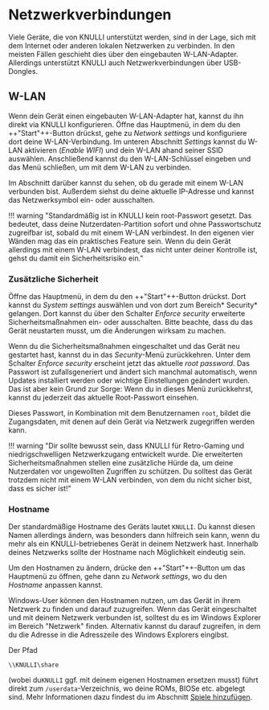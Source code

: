 # Netzwerkverbindungen

Viele Geräte, die von KNULLI unterstützt werden, sind in der Lage, sich mit dem Internet oder anderen lokalen Netzwerken zu verbinden. In den meisten Fällen geschieht dies über den eingebauten W-LAN-Adapter. Allerdings unterstützt KNULLI auch Netzwerkverbindungen über USB-Dongles.

## W-LAN

Wenn dein Gerät einen eingebauten W-LAN-Adapter hat, kannst du ihn direkt via KNULLI konfigurieren. Öffne das Hauptmenü, in dem du den ++"Start"++-Button drückst, gehe zu *Network settings* und konfiguriere dort deine W-LAN-Verbindung. Im unteren Abschnitt *Settings* kannst du W-LAN aktivieren (*Enable WIFI*) und dein W-LAN ahand seiner SSID auswählen. Anschließend kannst du den W-LAN-Schlüssel eingeben und das Menü schließen, um mit dem W-LAN zu verbinden.

Im Abschnitt darüber kannst du sehen, ob du gerade mit einem W-LAN verbunden bist. Außerdem siehst du deine aktuelle IP-Adresse und kannst das Netzwerksymbol ein- oder ausschalten.

!!! warning "Standardmäßig ist in KNULLI kein root-Passwort gesetzt. Das bedeutet, dass deine Nutzerdaten-Partition sofort und ohne Passwortschutz zugreifbar ist, sobald du mit einem W-LAN verbindest. In den eigenen vier Wänden mag das ein praktisches Feature sein. Wenn du dein Gerät allerdings mit einem W-LAN verbindest, das nicht unter deiner Kontrolle ist, gehst du damit ein Sicherheitsrisiko ein."

### Zusätzliche Sicherheit

Öffne das Hauptmenü, in dem du den ++"Start"++-Button drückst. Dort kannst du *System settings* auswählen und von dort zum Bereich* Security* gelangen. Dort kannst du über den Schalter *Enforce security* erweiterte Sicherheitsmaßnahmen ein- oder ausschalten. Bitte beachte, dass du das Gerät neustarten musst, um die Änderungen wirksam zu machen.

Wenn du die Sicherheitsmaßnahmen eingeschaltet und das Gerät neu gestartet hast, kannst du in das *Security*-Menü zurückkehren. Unter dem Schalter *Enforce security* erscheint jetzt das aktuelle *root password*. Das Passwort ist zufallsgeneriert und ändert sich manchmal automatisch, wenn Updates installiert werden oder wichtige Einstellungen geändert wurden. Das ist aber kein Grund zur Sorge: Wenn du in dieses Menü zurückkehrst, kannst du jederzeit das aktuelle Root-Passwort einsehen.

Dieses Passwort, in Kombination mit dem Benutzernamen `root`, bildet die Zugangsdaten, mit denen auf dein Gerät via Netzwerk zugegriffen werden kann.

!!! warning "Dir sollte bewusst sein, dass KNULLI für Retro-Gaming und niedrigschwelligen Netzwerkzugang entwickelt wurde. Die erweiterten Sicherheitsmaßnahmen stellen eine zusätzliche Hürde da, um deine Nutzerdaten vor ungewollten Zugriffen zu schützen. Du solltest das Gerät trotzdem nicht mit einem W-LAN verbinden, von dem du nicht sicher bist, dass es sicher ist!"

### Hostname

Der standardmäßige Hostname des Geräts lautet `KNULLI`. Du kannst diesen Namen allerdings ändern, was besonders dann hilfreich sein kann, wenn du mehr als ein KNULLI-betriebenes Gerät in deinem Netzwerk hast. Innerhalb deines Netzwerks sollte der Hostname nach Möglichkeit eindeutig sein.

Um den Hostnamen zu ändern, drücke den  ++"Start"++-Button um das Hauptmenü zu öffnen, gehe dann zu *Network settings*, wo du den *Hostname* anpassen kannst.

Windows-User können den Hostnamen nutzen, um das Gerät in ihrem Netzwerk zu finden und darauf zuzugreifen. Wenn das Gerät eingeschaltet und mit deinem Netzwerk verbunden ist, solltest du es im Windows Explorer im Bereich "Netzwerk" finden. Alternativ kannst du darauf zugreifen, in dem du die Adresse in die Adresszeile des Windows Explorers eingibst.

Der Pfad
```
\\KNULLI\share
```

(wobei du`KNULLI` ggf. mit deinem eigenen Hostnamen ersetzen musst) führt direkt zum `/userdata`-Verzeichnis, wo deine ROMs, BIOSe etc. abgelegt sind. Mehr Informationen dazu findest du im Abschnitt [Spiele hinzufügen](../../play/add-games).

